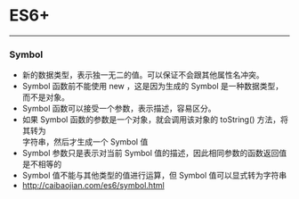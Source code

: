 # ES6+
-----------
### Symbol
* 新的数据类型，表示独一无二的值。可以保证不会跟其他属性名冲突。
* Symbol 函数前不能使用 new ，这是因为生成的 Symbol 是一种数据类型，而不是对象。
* Symbol 函数可以接受一个参数，表示描述，容易区分。
* 如果 Symbol 函数的参数是一个对象，就会调用该对象的 toString() 方法，将其转为  
	字符串，然后才生成一个 Symbol 值
* Symbol 参数只是表示对当前 Symbol 值的描述，因此相同参数的函数返回值是不相等的
* Symbol 值不能与其他类型的值进行运算，但 Symbol 值可以显式转为字符串
* http://caibaojian.com/es6/symbol.html


